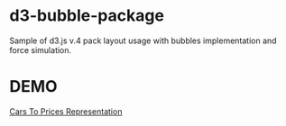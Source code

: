 # d3-bubble-package

Sample of d3.js v.4 pack layout usage with bubbles implementation and force simulation. 

# DEMO
 
[Cars To Prices Representation](https://the-daria.github.io/d3-bubble-package)
